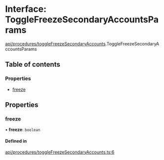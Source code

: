# Interface: ToggleFreezeSecondaryAccountsParams

[api/procedures/toggleFreezeSecondaryAccounts](../wiki/api.procedures.toggleFreezeSecondaryAccounts).ToggleFreezeSecondaryAccountsParams

## Table of contents

### Properties

- [freeze](../wiki/api.procedures.toggleFreezeSecondaryAccounts.ToggleFreezeSecondaryAccountsParams#freeze)

## Properties

### freeze

• **freeze**: `boolean`

#### Defined in

[api/procedures/toggleFreezeSecondaryAccounts.ts:6](https://github.com/PolymathNetwork/polymesh-sdk/blob/31dfa0dc/src/api/procedures/toggleFreezeSecondaryAccounts.ts#L6)
